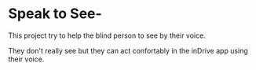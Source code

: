 # Speak to See-
This project try to help the blind person to see by their voice.

They don't really see but they can act confortably in the inDrive app using their voice.
